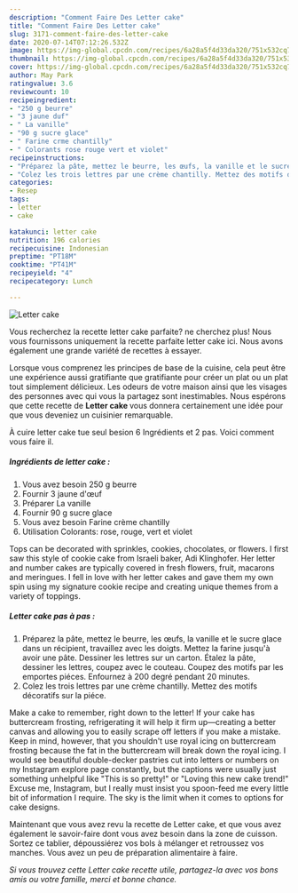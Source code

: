 ```yaml
---
description: "Comment Faire Des Letter cake"
title: "Comment Faire Des Letter cake"
slug: 3171-comment-faire-des-letter-cake
date: 2020-07-14T07:12:26.532Z
image: https://img-global.cpcdn.com/recipes/6a28a5f4d33da320/751x532cq70/letter-cake-photo-principale-de-la-recette.jpg
thumbnail: https://img-global.cpcdn.com/recipes/6a28a5f4d33da320/751x532cq70/letter-cake-photo-principale-de-la-recette.jpg
cover: https://img-global.cpcdn.com/recipes/6a28a5f4d33da320/751x532cq70/letter-cake-photo-principale-de-la-recette.jpg
author: May Park
ratingvalue: 3.6
reviewcount: 10
recipeingredient:
- "250 g beurre"
- "3 jaune duf"
- " La vanille"
- "90 g sucre glace"
- " Farine crme chantilly"
- " Colorants rose rouge vert et violet"
recipeinstructions:
- "Préparez la pâte, mettez le beurre, les œufs, la vanille et le sucre glace dans un récipient, travaillez avec les doigts. Mettez la farine jusqu&#39;à avoir une pâte. Dessiner les lettres sur un carton. Étalez la pâte, dessiner les lettres, coupez avec le couteau. Coupez des motifs par les emportes piéces. Enfournez à 200 degré pendant 20 minutes."
- "Colez les trois lettres par une crème chantilly. Mettez des motifs décoratifs sur la piéce."
categories:
- Resep
tags:
- letter
- cake

katakunci: letter cake 
nutrition: 196 calories
recipecuisine: Indonesian
preptime: "PT18M"
cooktime: "PT41M"
recipeyield: "4"
recipecategory: Lunch

---
```



![Letter cake](https://img-global.cpcdn.com/recipes/6a28a5f4d33da320/751x532cq70/letter-cake-photo-principale-de-la-recette.jpg)

Vous recherchez la recette letter cake parfaite? ne cherchez plus! Nous vous fournissons uniquement la recette parfaite letter cake ici. Nous avons également une grande variété de recettes à essayer.

Lorsque vous comprenez les principes de base de la cuisine, cela peut être une expérience aussi gratifiante que gratifiante pour créer un plat ou un plat tout simplement délicieux. Les odeurs de votre maison ainsi que les visages des personnes avec qui vous la partagez sont inestimables. Nous espérons que cette recette de <strong> Letter cake </strong> vous donnera certainement une idée pour que vous deveniez un cuisinier remarquable.

<!--inarticleads1-->

À cuire letter cake tue seul besion 6 Ingrédients et 2 pas. Voici comment vous faire il.

##### Ingrédients de letter cake :

1. Vous avez besoin 250 g beurre
1. Fournir 3 jaune d&#39;œuf
1. Préparer  La vanille
1. Fournir 90 g sucre glace
1. Vous avez besoin  Farine crème chantilly
1. Utilisation  Colorants: rose, rouge, vert et violet


Tops can be decorated with sprinkles, cookies, chocolates, or flowers. I first saw this style of cookie cake from Israeli baker, Adi Klinghofer. Her letter and number cakes are typically covered in fresh flowers, fruit, macarons and meringues. I fell in love with her letter cakes and gave them my own spin using my signature cookie recipe and creating unique themes from a variety of toppings. 

<!--inarticleads2-->

##### Letter cake pas à pas :

1. Préparez la pâte, mettez le beurre, les œufs, la vanille et le sucre glace dans un récipient, travaillez avec les doigts. Mettez la farine jusqu&#39;à avoir une pâte. Dessiner les lettres sur un carton. Étalez la pâte, dessiner les lettres, coupez avec le couteau. Coupez des motifs par les emportes piéces. Enfournez à 200 degré pendant 20 minutes.
1. Colez les trois lettres par une crème chantilly. Mettez des motifs décoratifs sur la piéce.


Make a cake to remember, right down to the letter! If your cake has buttercream frosting, refrigerating it will help it firm up—creating a better canvas and allowing you to easily scrape off letters if you make a mistake. Keep in mind, however, that you shouldn&#39;t use royal icing on buttercream frosting because the fat in the buttercream will break down the royal icing. I would see beautiful double-decker pastries cut into letters or numbers on my Instagram explore page constantly, but the captions were usually just something unhelpful like &#34;This is so pretty!&#34; or &#34;Loving this new cake trend!&#34; Excuse me, Instagram, but I really must insist you spoon-feed me every little bit of information I require. The sky is the limit when it comes to options for cake designs. 

<!--inarticleads1-->

<p>
Maintenant que vous avez revu la recette de Letter cake, et que vous avez également le savoir-faire dont vous avez besoin dans la zone de cuisson. Sortez ce tablier, dépoussiérez vos bols à mélanger et retroussez vos manches. Vous avez un peu de préparation alimentaire à faire.
</p>

<p>
<i>Si vous trouvez cette Letter cake recette utile, partagez-la avec vos bons amis ou votre famille, merci et bonne chance.</i>
</p>
